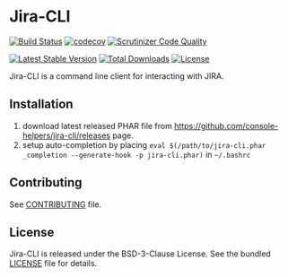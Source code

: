 # Jira-CLI

[![Build Status](https://travis-ci.org/console-helpers/jira-cli.svg?branch=master)](https://travis-ci.org/console-helpers/jira-cli)
[![codecov](https://codecov.io/gh/console-helpers/jira-cli/branch/master/graph/badge.svg)](https://codecov.io/gh/console-helpers/jira-cli)
[![Scrutinizer Code Quality](https://scrutinizer-ci.com/g/console-helpers/jira-cli/badges/quality-score.png?b=master)](https://scrutinizer-ci.com/g/console-helpers/jira-cli/?branch=master)


[![Latest Stable Version](https://poser.pugx.org/console-helpers/jira-cli/v/stable)](https://packagist.org/packages/console-helpers/jira-cli)
[![Total Downloads](https://poser.pugx.org/console-helpers/jira-cli/downloads)](https://packagist.org/packages/console-helpers/jira-cli)
[![License](https://poser.pugx.org/console-helpers/jira-cli/license)](https://packagist.org/packages/console-helpers/jira-cli)

Jira-CLI is a command line client for interacting with JIRA.

## Installation

1. download latest released PHAR file from https://github.com/console-helpers/jira-cli/releases page.
2. setup auto-completion by placing `eval $(/path/to/jira-cli.phar _completion --generate-hook -p jira-cli.phar)` in `~/.bashrc`

## Contributing

See [CONTRIBUTING](CONTRIBUTING.md) file.

## License

Jira-CLI is released under the BSD-3-Clause License. See the bundled [LICENSE](LICENSE) file for details.
